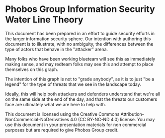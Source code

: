 # Phobos Group Information Security Water Line Theory

This document has been prepared in an effort to guide security efforts in the larger information security sphere. Our intention with authoring this document is to illustrate, with no ambiguity, the differences between the type of actors that behave in the "attacker" arena. 

Many folks who have been working blueteam will see this as immediately making sense, and may redteam folks may see this and attempt to place themselves on this graph. 

The intention of this graph is not to "grade anybody", as it is to just "be a legend" for the type of threats that we see in the landscape today. 

Ideally, this will help both attackers and defenders understand that we're all on the same side at the end of the day, and that the threats our customers face are ultimately what we are here to help with.

This document is licensed using the Creative Commons Attribution-NonCommercial-NoDerivatives 4.0 (CC BY-NC-ND 4.0) license. You may use this document in your presentation materials for non commercial purposes but are required to give Phobos Group credit. 
